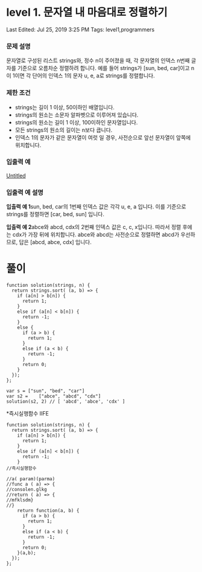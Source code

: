 # level 1. 문자열 내 마음대로 정렬하기

Last Edited: Jul 25, 2019 3:25 PM
Tags: level1,programmers

### **문제 설명**

문자열로 구성된 리스트 strings와, 정수 n이 주어졌을 때, 각 문자열의 인덱스 n번째 글자를 기준으로 오름차순 정렬하려 합니다. 예를 들어 strings가 [sun, bed, car]이고 n이 1이면 각 단어의 인덱스 1의 문자 u, e, a로 strings를 정렬합니다.

### 제한 조건

- strings는 길이 1 이상, 50이하인 배열입니다.
- strings의 원소는 소문자 알파벳으로 이루어져 있습니다.
- strings의 원소는 길이 1 이상, 100이하인 문자열입니다.
- 모든 strings의 원소의 길이는 n보다 큽니다.
- 인덱스 1의 문자가 같은 문자열이 여럿 일 경우, 사전순으로 앞선 문자열이 앞쪽에 위치합니다.

### 입출력 예

[Untitled](https://www.notion.so/3bcfb406dc904933b5c7bb90d37a50a7)

### 입출력 예 설명

**입출력 예 1**sun, bed, car의 1번째 인덱스 값은 각각 u, e, a 입니다. 이를 기준으로 strings를 정렬하면 [car, bed, sun] 입니다.

**입출력 예 2**abce와 abcd, cdx의 2번째 인덱스 값은 c, c, x입니다. 따라서 정렬 후에는 cdx가 가장 뒤에 위치합니다. abce와 abcd는 사전순으로 정렬하면 abcd가 우선하므로, 답은 [abcd, abce, cdx] 입니다.

# 풀이

    function solution(strings, n) {
      return strings.sort( (a, b) => {
        if (a[n] > b[n]) {
          return 1;
        } 
        else if (a[n] < b[n]) {
          return -1;
        }
        else {
          if (a > b) {
            return 1;
          }
          else if (a < b) {
            return -1;
          }
          return 0;
        }
      });
    };
    
    var s = ["sun", "bed", "car"]
    var s2 = 	["abce", "abcd", "cdx"]
    solution(s2, 2) // [ 'abcd', 'abce', 'cdx' ]

*즉시실행함수 IIFE

    function solution(strings, n) {
      return strings.sort( (a, b) => {
        if (a[n] > b[n]) {
          return 1;
        } 
        else if (a[n] < b[n]) {
          return -1;
        }
    //즉시실행함수 
    
    //a( param)(parma)
    //func a ( a) => { 
    //consolen.glkg
    //return ( a) => {
    //mfklsdm}
    //}
        return function(a, b) { 
          if (a > b) {
            return 1;
          }
          else if (a < b) {
            return -1;
          }
          return 0; 
        }(a,b);
      });
    };